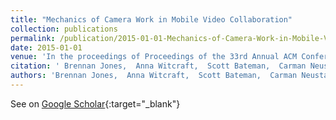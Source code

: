 ```yaml
---
title: "Mechanics of Camera Work in Mobile Video Collaboration"
collection: publications
permalink: /publication/2015-01-01-Mechanics-of-Camera-Work-in-Mobile-Video-Collaboration
date: 2015-01-01
venue: 'In the proceedings of Proceedings of the 33rd Annual ACM Conference on Human Factors in Computing Systems (CHI 2015)'
citation: ' Brennan Jones,  Anna Witcraft,  Scott Bateman,  Carman Neustaedter,  Anthony Tang, &quot;Mechanics of Camera Work in Mobile Video Collaboration.&quot; In the proceedings of Proceedings of the 33rd Annual ACM Conference on Human Factors in Computing Systems (CHI 2015), 2015.'
authors: 'Brennan Jones,  Anna Witcraft,  Scott Bateman,  Carman Neustaedter,  Anthony Tang'
---
```

See on [Google Scholar](https://scholar.google.com/scholar?q=Mechanics+of+Camera+Work+in+Mobile+Video+Collaboration){:target="_blank"}